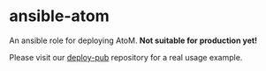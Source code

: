 # ansible-atom

An ansible role for deploying AtoM. **Not suitable for production yet!**

Please visit our [deploy-pub](https://github.com/artefactual/deploy-pub/tree/master/playbooks/atom)
repository for a real usage example.
